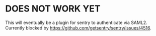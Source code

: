 # DOES NOT WORK YET

This will eventually be a plugin for sentry to authenticate via SAML2. Currently
blocked by https://github.com/getsentry/sentry/issues/4516.
